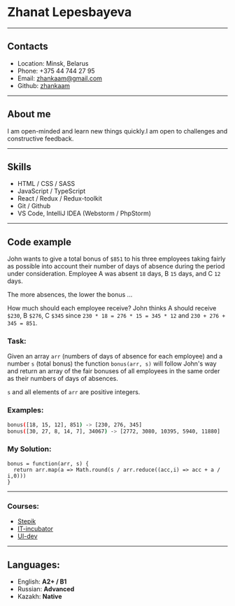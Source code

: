# Zhanat Lepesbayeva
-----------------------------------

## Contacts
- Location: Minsk, Belarus
- Phone: +375 44 744 27 95
- Email: zhankaam@gmail.com
- Github: [zhankaam](https://github.com/zhankaam)
-----------------------------------

## About me
I am open-minded and learn new things quickly.I am open to challenges and constructive feedback.

-----------------------------------

## Skills
- HTML / CSS / SASS
- JavaScript / TypeScript
- React / Redux / Redux-toolkit
- Git / Github
- VS Code, IntelliJ IDEA (Webstorm / PhpStorm)
------------------------------------

## Code example

John wants to give a total bonus of ```$851``` to his three employees taking fairly as possible into account their number of days of absence during the period under consideration. Employee A was absent ```18``` days, B ```15``` days, and C ```12``` days.

The more absences, the lower the bonus ...

How much should each employee receive? John thinks A should receive ```$230```, B ```$276```, C ```$345``` since ```230 * 18 = 276 * 15 = 345 * 12``` and ```230 + 276 + 345 = 851```.

### Task:
Given an array  ```arr``` (numbers of days of absence for each employee) and a number ```s``` (total bonus) the function ```bonus(arr, s)``` will follow John's way and return an array of the fair bonuses of all employees in the same order as their numbers of days of absences.

```s``` and all elements of ```arr``` are positive integers.
### Examples:
```sh
bonus([18, 15, 12], 851) -> [230, 276, 345]
bonus([30, 27, 8, 14, 7], 34067) -> [2772, 3080, 10395, 5940, 11880]
```

### My Solution:

```
bonus = function(arr, s) {
  return arr.map(a => Math.round(s / arr.reduce((acc,i) => acc + a / i,0)))
} 
``` 
------------------------------------

### Courses:
- [Stepik](https://welcome.stepik.org/ru)
- [IT-incubator](https://it-incubator.by/React-online.html)
- [UI-dev](https://ui.dev/c)
------------------------------------

## Languages:

- English: **A2+ / B1**
- Russian: **Advanced**
- Kazakh: **Native**
